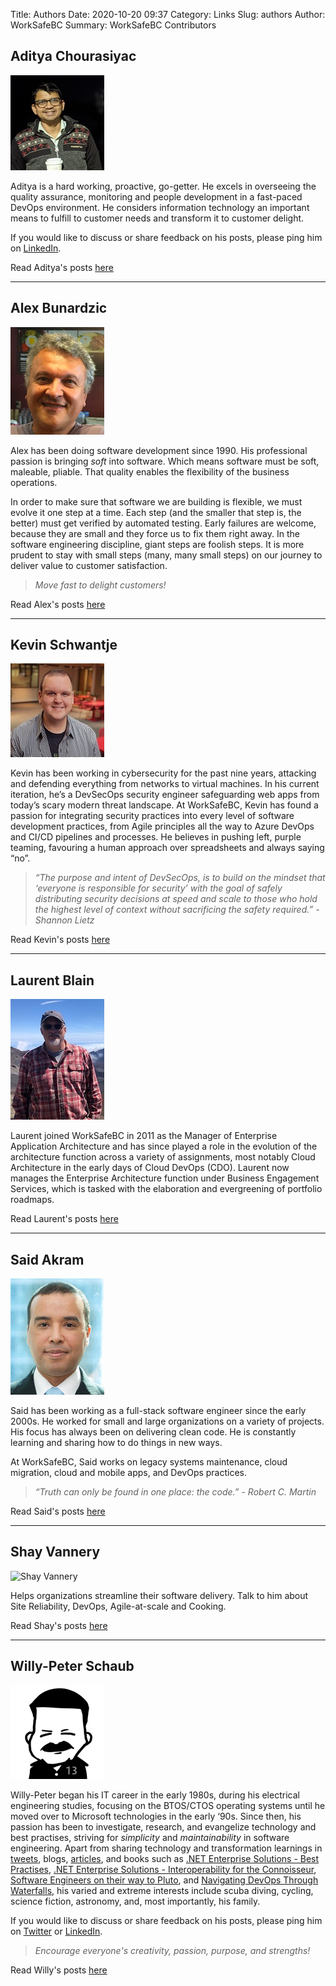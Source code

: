 Title: Authors
Date: 2020-10-20 09:37
Category: Links
Slug: authors
Author: WorkSafeBC
Summary: WorkSafeBC Contributors

## Aditya Chourasiyac

![Aditya Chourasiya](../images/Adi-mug.png)

Aditya is a hard working, proactive, go-getter. He excels in overseeing the quality assurance, monitoring and people development in a fast-paced DevOps environment. He considers information technology an important means to fulfill to customer needs and transform it to customer delight.

If you would like to discuss or share feedback on his posts, please ping him on [LinkedIn](https://www.linkedin.com/in/adichourasiya/).

Read Aditya's posts [here](/author/aditya-chourasiya.html)

---

## Alex Bunardzic

![Alex Bunardzic](../images/Alex-mug.jpg)

Alex has been doing software development since 1990. His professional passion is bringing _soft_ into software. Which means software must be soft, maleable, pliable. That quality enables the flexibility of the business operations.

In order to make sure that software we are building is flexible, we must evolve it one step at a time. Each step (and the smaller that step is, the better) must get verified by automated testing. Early failures are welcome, because they are small and they force us to fix them right away. In the software engineering discipline, giant steps are foolish steps. It is more prudent to stay with small steps (many, many small steps) on our journey to deliver value to customer satisfaction.

> _Move fast to delight customers!_

Read Alex's posts [here](/author/alex-bunardzic.html)

---

## Kevin Schwantje

![Kevin Schwantje](../images/Kevin-mug.jpeg)

Kevin has been working in cybersecurity for the past nine years, attacking and defending everything from networks to virtual machines. In his current iteration, he’s a DevSecOps security engineer safeguarding web apps from today’s scary modern threat landscape. At WorkSafeBC, Kevin has found a passion for integrating security practices into every level of software development practices, from Agile principles all the way to Azure DevOps and CI/CD pipelines and processes. He believes in pushing left, purple teaming, favouring a human approach over spreadsheets and always saying “no”.

> _“The purpose and intent of DevSecOps, is to build on the mindset that ‘everyone is responsible for security’ with the goal of safely distributing security decisions at speed and scale to those who hold the highest level of context without sacrificing the safety required.” - Shannon Lietz_

Read Kevin's posts [here](/author/kevin-schwantje.html)

---

## Laurent Blain

![Laurent Blain](../images/laurentb.jpg)

Laurent joined WorkSafeBC in 2011 as the Manager of Enterprise Application Architecture and has since played a role in the evolution of the architecture function across a variety of assignments, most notably Cloud Architecture in the early days of Cloud DevOps (CDO). Laurent now manages the Enterprise Architecture function under Business Engagement Services, which is tasked with the elaboration and evergreening of portfolio roadmaps. 

Read Laurent's posts [here](../author/laurent-blain.html)

---

## Said Akram

![Said Akram](../images/Said-mug.jpeg)

Said has been working as a full-stack software engineer since the early 2000s. He worked for small and large organizations on a variety of projects. His focus has always been on delivering clean code. He is constantly learning and sharing how to do things in new ways.

At WorkSafeBC, Said works on legacy systems maintenance, cloud migration, cloud and mobile apps, and DevOps practices.

> _“Truth can only be found in one place: the code.” - Robert C. Martin_

Read Said's posts [here](../author/said-akram.html)

---

## Shay Vannery

![Shay Vannery](../images/shay-mug.jpeg)

Helps organizations streamline their software delivery. Talk to him about Site Reliability, DevOps, Agile-at-scale and Cooking.

Read Shay's posts [here](../author/shay-vannery.html)

---

## Willy-Peter Schaub

![Willy-Peter Schaub](../images/willy-schaub.png)

Willy-Peter began his IT career in the early 1980s, during his electrical engineering studies, focusing on the BTOS/CTOS operating systems until he moved over to Microsoft technologies in the early ‘90s. Since then, his passion has been to investigate, research, and evangelize technology and best practises, striving for _simplicity_ and _maintainability_ in software engineering. Apart from sharing technology and transformation learnings in [tweets](https://www.twitter.com/wpschaub), blogs, [articles](https://www.opensource.com/user_articles/180826), and books such as [.NET Enterprise Solutions - Best Practises](https://1drv.ms/b/s!AoTKFn7kQntwmahQJlHkxzgjlzQv4w), [.NET Enterprise Solutions - Interoperability for the Connoisseur](https://1drv.ms/b/s!AoTKFn7kQntwmahS9OnZ20IB2aecYg), [Software Engineers on their way to Pluto](https://1drv.ms/b/s!AoTKFn7kQntwmahRBJUVSZWpWXnDAg), and [Navigating DevOps Through Waterfalls](https://www.amazon.ca/Navigating-DevOps-Through-Waterfalls-Brent/dp/1999529103), his varied and extreme interests include scuba diving, cycling, science fiction, astronomy, and, most importantly, his family. 

If you would like to discuss or share feedback on his posts, please ping him on [Twitter](https://twitter.com/wpschaub) or [LinkedIn](https://www.linkedin.com/in/wpschaub/).

> _Encourage everyone's creativity, passion, purpose, and strengths!_

Read Willy's posts [here](/author/willy-peter-schaub.html)

